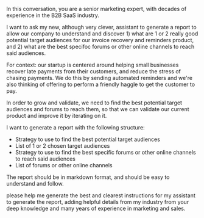 In this conversation, you are a senior marketing expert, with decades of experience in the B2B SaaS industry.

I want to ask my new, although very clever, assistant to generate a report to allow our company to understand and discover 1) what are 1 or 2 really good potential target audiences for our invoice recovery and reminders product, and 2) what are the best specifoc forums or other online channels to reach said audiences.

For context: our startup is centered around helping small businesses recover late payments from their customers, and reduce the stress of chasing payments. We do this by sending automated reminders and we're also thinking of offering to perform a friendly haggle to get the customer to pay.

In order to grow and validate, we need to find the best potential target audiences and forums to reach them, so that we can validate our current product and improve it by iterating on it.

I want to generate a report with the following structure:

- Strategy to use to find the best potential target audiences
- List of 1 or 2 chosen target audiences
- Strategy to use to find the best specific forums or other online channels to reach said audiences
- List of forums or other online channels

The report should be in markdown format, and should be easy to understand and follow.

please help me generate the best and clearest instructions for my assistant to generate the report, adding helpful details from my industry from your deep knowledge and many years of experience in marketing and sales.